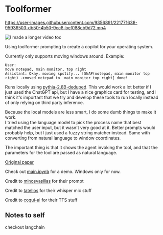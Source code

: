 # Toolformer

https://user-images.githubusercontent.com/9356891/221771638-95936503-db50-4b50-9cc8-bef088cb9d72.mp4

![[I made a longer video too](https://youtu.be/DmiczzgEfMw)](https://img.youtube.com/vi/DmiczzgEfMw/maxresdefault.jpg)

Using toolformer prompting to create a copilot for your operating system.

Currently only supports moving windows around.
Example: 

```
User: 
move notepad, main monitor, top right
Assistant: Okay, moving spotify... [SNAP(notepad, main monitor top right) ->moved notepad to  main monitor top right] done!
```

Runs locally using [pythia-2.8B-deduped](https://huggingface.co/EleutherAI/pythia-2.8b-deduped). This would work a lot better if I just used the ChatGPT api, but I have a nice graphics card for testing, and I think it's important that we try and develop these tools to run locally instead of only relying on third party inference.

Because the local models are less smart, I do some dumb things to make it work.  
I tried using the language model to pick the process name that best matched the user input, but it wasn't very good at it. Better prompts would probably help, but I just used a fuzzy string matcher instead.
Same with converting from natural language to window coordinates.

The important thing is that it shows the agent invoking the tool, and that the parameters for the tool are passed as natural language.

[Original paper](https://arxiv.org/abs/2302.04761)

Check out [main.ipynb](main.ipynb) for a demo.
Windows only for now.


Credit to [minosvasilias](https://github.com/minosvasilias/toolformer-zero) for their prompt

Credit to [tatellos](https://github.com/mallorbc/whisper_mic) for their whisper mic stuff

Credit to [coqui-ai](https://github.com/coqui-ai/TTS) for their TTS stuff

## Notes to self

checkout langchain
